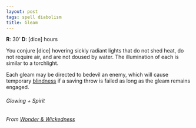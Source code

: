 ```yaml
---
layout: post
tags: spell diabolism
title: Gleam
---
```

**R**: 30’        **D**: [dice] hours

You conjure [dice] hovering sickly radiant lights that do not shed heat, do not require air, and are not doused by water. The illumination of each is similar to a torchlight.

Each gleam may be directed to bedevil an enemy, which will cause temporary [blindness](/2020/11/10/extra-rules/#conditions) if a saving throw is failed as long as the gleam remains engaged.

###### Glowing + Spirit
###### From [Wonder & Wickedness](https://www.drivethrurpg.com/product/145647/Wonder--Wickedness)



